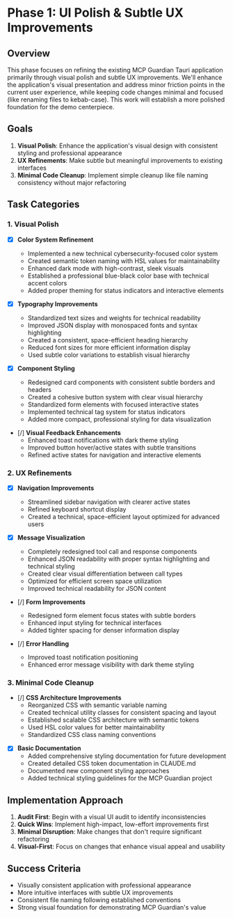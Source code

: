 # Phase 1: UI Polish & Subtle UX Improvements

## Overview

This phase focuses on refining the existing MCP Guardian Tauri application primarily through visual polish and subtle UX improvements. We'll enhance the application's visual presentation and address minor friction points in the current user experience, while keeping code changes minimal and focused (like renaming files to kebab-case). This work will establish a more polished foundation for the demo centerpiece.

## Goals

1. **Visual Polish**: Enhance the application's visual design with consistent styling and professional appearance
2. **UX Refinements**: Make subtle but meaningful improvements to existing interfaces
3. **Minimal Code Cleanup**: Implement simple cleanup like file naming consistency without major refactoring

## Task Categories

### 1. Visual Polish

- [x] **Color System Refinement**
  - Implemented a new technical cybersecurity-focused color system
  - Created semantic token naming with HSL values for maintainability
  - Enhanced dark mode with high-contrast, sleek visuals
  - Established a professional blue-black color base with technical accent colors
  - Added proper theming for status indicators and interactive elements

- [x] **Typography Improvements**
  - Standardized text sizes and weights for technical readability
  - Improved JSON display with monospaced fonts and syntax highlighting
  - Created a consistent, space-efficient heading hierarchy
  - Reduced font sizes for more efficient information display
  - Used subtle color variations to establish visual hierarchy

- [x] **Component Styling**
  - Redesigned card components with consistent subtle borders and headers
  - Created a cohesive button system with clear visual hierarchy
  - Standardized form elements with focused interactive states
  - Implemented technical tag system for status indicators
  - Added more compact, professional styling for data visualization

- [/] **Visual Feedback Enhancements**
  - Enhanced toast notifications with dark theme styling
  - Improved button hover/active states with subtle transitions
  - Refined active states for navigation and interactive elements

### 2. UX Refinements

- [x] **Navigation Improvements**
  - Streamlined sidebar navigation with clearer active states
  - Refined keyboard shortcut display
  - Created a technical, space-efficient layout optimized for advanced users

- [x] **Message Visualization**
  - Completely redesigned tool call and response components
  - Enhanced JSON readability with proper syntax highlighting and technical styling
  - Created clear visual differentiation between call types
  - Optimized for efficient screen space utilization
  - Improved technical readability for JSON content

- [/] **Form Improvements**
  - Redesigned form element focus states with subtle borders
  - Enhanced input styling for technical interfaces
  - Added tighter spacing for denser information display

- [/] **Error Handling**
  - Improved toast notification positioning
  - Enhanced error message visibility with dark theme styling

### 3. Minimal Code Cleanup

- [/] **CSS Architecture Improvements**
  - Reorganized CSS with semantic variable naming
  - Created technical utility classes for consistent spacing and layout
  - Established scalable CSS architecture with semantic tokens
  - Used HSL color values for better maintainability
  - Standardized CSS class naming conventions

- [x] **Basic Documentation**
  - Added comprehensive styling documentation for future development
  - Created detailed CSS token documentation in CLAUDE.md
  - Documented new component styling approaches
  - Added technical styling guidelines for the MCP Guardian project

## Implementation Approach

1. **Audit First**: Begin with a visual UI audit to identify inconsistencies
2. **Quick Wins**: Implement high-impact, low-effort improvements first
3. **Minimal Disruption**: Make changes that don't require significant refactoring
4. **Visual-First**: Focus on changes that enhance visual appeal and usability

## Success Criteria

- Visually consistent application with professional appearance
- More intuitive interfaces with subtle UX improvements
- Consistent file naming following established conventions
- Strong visual foundation for demonstrating MCP Guardian's value
